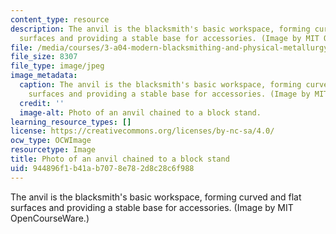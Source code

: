 ```yaml
---
content_type: resource
description: The anvil is the blacksmith's basic workspace, forming curved and flat
  surfaces and providing a stable base for accessories. (Image by MIT OpenCourseWare.)
file: /media/courses/3-a04-modern-blacksmithing-and-physical-metallurgy-fall-2008/944896f1b41ab7078e782d8c28c6f988_3-a04f08-th.jpg
file_size: 8307
file_type: image/jpeg
image_metadata:
  caption: The anvil is the blacksmith's basic workspace, forming curved and flat
    surfaces and providing a stable base for accessories. (Image by MIT OpenCourseWare.)
  credit: ''
  image-alt: Photo of an anvil chained to a block stand.
learning_resource_types: []
license: https://creativecommons.org/licenses/by-nc-sa/4.0/
ocw_type: OCWImage
resourcetype: Image
title: Photo of an anvil chained to a block stand
uid: 944896f1-b41a-b707-8e78-2d8c28c6f988
---
```

The anvil is the blacksmith's basic workspace, forming curved and flat surfaces and providing a stable base for accessories. (Image by MIT OpenCourseWare.)